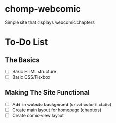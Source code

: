 # chomp-webcomic
Simple site that displays webcomic chapters

# To-Do List
## The Basics
- [ ] Basic HTML structure
- [ ] Basic CSS/Flexbox
## Making The Site Functional
- [ ] Add-in website background (or set color if static)
- [ ] Create main layout for homepage (chapters)
- [ ] Create comic-view layout